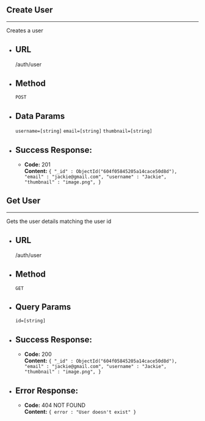 ## Create User
----
  Creates a user

* ## URL

  /auth/user

* ## Method

  `POST`
  
*  ## Data Params
 
   `username=[string]`
   `email=[string]`
   `thumbnail=[string]`


* ## Success Response:

  * **Code:** 201 <br />
    **Content:** `{
        "_id" : ObjectId("604f05845205a14cace50d8d"),
        "email" : "jackie@gmail.com",
        "username" : "Jackie",
        "thumbnail" : "image.png",
      }`
 
## Get User
----
  Gets the user details matching the user id

* ## URL

  /auth/user

* ## Method

  `GET`
  
*  ## Query Params
 
   `id=[string]`

* ## Success Response:

  * **Code:** 200 <br />
    **Content:** `{
        "_id" : ObjectId("604f05845205a14cace50d8d"),
        "email" : "jackie@gmail.com",
        "username" : "Jackie",
        "thumbnail" : "image.png",
      }`
 
* ## Error Response:

  * **Code:** 404 NOT FOUND <br />
    **Content:** `{ error : "User doesn't exist" }`
